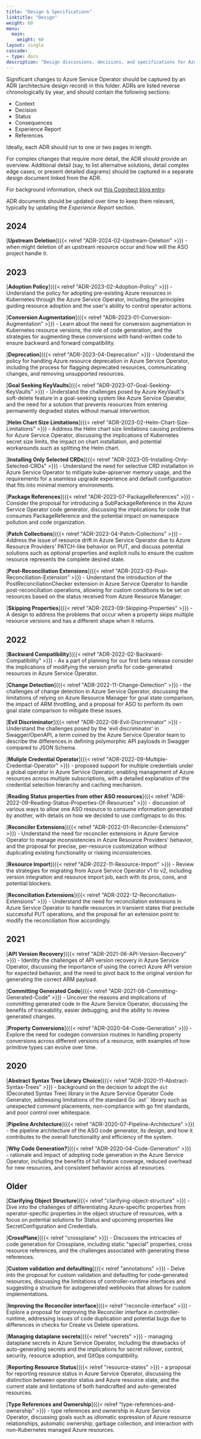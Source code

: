 ```yaml
---
title: "Design & Specifications"
linktitle: "Design"
weight: 60
menu:
  main:
    weight: 60
layout: single
cascade:
- type: docs
description: "Design discussions, decisions, and specifications for Azure Service Operator v2"
---
```

Significant changes to Azure Service Operator should be captured by an ADR (architecture design record) in this folder. ADRs are listed reverse chronologically by year, and should contain the following sections:

* Context
* Decision
* Status
* Consequences
* Experience Report
* References

Ideally, each ADR should run to one or two pages in length.

For complex changes that require more detail, the ADR should provide an overview. Additional detail (say, to list alternative solutions, detail complex edge cases, or present detailed diagrams) should be captured in a separate design document linked from the ADR.

For background information, check out [this Cognitect blog entry](https://www.cognitect.com/blog/2011/11/15/documenting-architecture-decisions).

ADR documents should be updated over time to keep them relevant, typically by updating the *Experience Report* section.

## 2024

[**Upstream Deletion**]({{< relref "ADR-2024-02-Upstream-Deletion" >}}) - when might deletion of an upstream resource occur and how will the ASO project handle it.

## 2023

[**Adoption Policy**]({{< relref "ADR-2023-02-Adoption-Policy" >}}) - Understand the policy for adopting pre-existing Azure resources in Kubernetes through the Azure Service Operator, including the principles guiding resource adoption and the user's ability to control operator actions.

[**Conversion Augmentation**]({{< relref "ADR-2023-01-Conversion-Augmentation" >}}) - Learn about the need for conversion augmentation in Kubernetes resource versions, the role of code generation, and the strategies for augmenting these conversions with hand-written code to ensure backward and forward compatibility.

[**Deprecation**]({{< relref "ADR-2023-04-Deprecation" >}}) - Understand the policy for handling Azure resource deprecation in Azure Service Operator, including the process for flagging deprecated resources, communicating changes, and removing unsupported resources.

[**Goal Seeking KeyVaults**]({{< relref "ADR-2023-07-Goal-Seeking-KeyVaults" >}}) - Understand the challenges posed by Azure KeyVault's soft-delete feature in a goal-seeking system like Azure Service Operator, and the need for a solution that prevents resources from entering permanently degraded states without manual intervention.

[**Helm Chart Size Limitations**]({{< relref "ADR-2023-02-Helm-Chart-Size-Limitations" >}}) - Address the Helm chart size limitations causing problems for Azure Service Operator, discussing the implications of Kubernetes secret size limits, the impact on chart installation, and potential workarounds such as splitting the Helm chart.

[**Installing Only Selected CRDs**]({{< relref "ADR-2023-05-Installing-Only-Selected-CRDs" >}}) - Understand the need for selective CRD installation in Azure Service Operator to mitigate kube-apiserver memory usage, and the requirements for a seamless upgrade experience and default configuration that fits into minimal memory environments.

[**Package References**]({{< relref "ADR-2023-07-PackageReferences" >}}) - Consider the proposal for introducing a SubPackageReference in the Azure Service Operator code generator, discussing the implications for code that consumes PackageReference and the potential impact on namespace pollution and code organization.

[**Patch Collections**]({{< relref "ADR-2023-04-Patch-Collections" >}}) - Address the issue of resource drift in Azure Service Operator due to Azure Resource Providers' PATCH-like behavior on PUT, and discuss potential solutions such as optional properties and explicit nulls to ensure the custom resource represents the complete desired state.

[**Post-Reconciliation Extensions**]({{< relref "ADR-2023-03-Post-Reconciliation-Extension" >}}) - Understand the introduction of the PostReconciliationChecker extension in Azure Service Operator to handle post-reconciliation operations, allowing for custom conditions to be set on resources based on the status received from Azure Resource Manager.

[**Skipping Properties**]({{< relref "ADR-2023-09-Skipping-Properties" >}}) - A design to address the problems that occur when a property skips multiple resource versions and has a different shape when it returns.

## 2022

[**Backward Compatibility**]({{< relref "ADR-2022-02-Backward-Compatibility" >}}) - As a part of planning for our first beta release consider the implications of modifying the version prefix for code-generated resources in Azure Service Operator.

[**Change Detection**]({{< relref "ADR-2022-11-Change-Detection" >}}) - the challenges of change detection in Azure Service Operator, discussing the limitations of relying on Azure Resource Manager for goal state comparison, the impact of ARM throttling, and a proposal for ASO to perform its own goal state comparison to mitigate these issues.

[**Evil Discriminator**]({{< relref "ADR-2022-08-Evil-Discriminator" >}}) - Understand the challenges posed by the 'evil discriminator' in Swagger/OpenAPI, a term coined by the Azure Service Operator team to describe the differences in defining polymorphic API payloads in Swagger compared to JSON Schema.

[**Muliple Credential Operator**]({{< relref "ADR-2022-09-Multiple-Credential-Operator" >}}) - proposed support for multiple credentials under a global operator in Azure Service Operator, enabling management of Azure resources across multiple subscriptions, with a detailed explanation of the credential selection hierarchy and caching mechanism.

[**Reading Status properties from other ASO resources**]({{< relref "ADR-2022-09-Reading-Status-Properties-Of-Resources" >}}) - discussion of various ways to allow one ASO resource to consume information generated by another, with details on how we decided to use configmaps to do this.

[**Reconciler Extensions**]({{< relref "ADR-2022-01-Reconciler-Extensions" >}}) - Understand the need for reconciler extensions in Azure Service Operator to manage inconsistencies in Azure Resource Providers' behavior, and the proposal for precise, per-resource customization without duplicating existing functionality or risking inconsistencies.

[**Resource Import**]({{< relref "ADR-2022-11-Resource-Import" >}}) - Review the strategies for migrating from Azure Service Operator v1 to v2, including version integration and resource import job, each with its pros, cons, and potential blockers.

[**Reconciliation Extensions**]({{< relref "ADR-2022-12-Reconciliation-Extensions" >}}) - Understand the need for reconciliation extensions in Azure Service Operator to handle resources in transient states that preclude successful PUT operations, and the proposal for an extension point to modify the reconciliation flow accordingly.


## 2021

[**API Version Recovery**]({{< relref "ADR-2021-06-API-Version-Recovery" >}}) - Identity the challenges of API version recovery in Azure Service Operator, discussing the importance of using the correct Azure API version for expected behavior, and the need to pivot back to the original version for generating the correct ARM payload.

[**Committing Generated Code**]({{< relref "ADR-2021-08-Committing-Generated-Code" >}}) - Uncover the reasons and implications of committing generated code in the Azure Service Operator, discussing the benefits of traceability, easier debugging, and the ability to review generated changes.

[**Property Conversions**]({{< relref "ADR-2020-04-Code-Generation" >}}) - Explore the need for codegen conversion routines in handling property conversions across different versions of a resource, with examples of how primitive types can evolve over time.

## 2020

[**Abstract Syntax Tree Library Choice**]({{< relref "ADR-2020-11-Abstract-Syntax-Trees" >}}) - background on the decision to adopt the `dst` (Decorated Syntax Tree) library in the Azure Service Operator Code Generator, addressing limitations of the standard Go `ast`` library such as unexpected comment placements, non-compliance with go fmt standards, and poor control over whitespace.

[**Pipeline Architecture**]({{< relref "ADR-2020-07-Pipeline-Architecture" >}}) - the pipeline architecture of the ASO code generator, its design, and how it contributes to the overall functionality and efficiency of the system.

[**Why Code Generation?**]({{< relref "ADR-2020-04-Code-Generation" >}}) - rationale and impact of adopting code generation in the Azure Service Operator, including the benefits of full feature coverage, reduced overhead for new resources, and consistent behavior across all resources.


## Older

[**Clarifying Object Structure**]({{< relref "clarifying-object-structure" >}}) - Dive into the challenges of differentiating Azure-specific properties from operator-specific properties in the object structure of resources, with a focus on potential solutions for Status and upcoming properties like SecretConfiguration and Credentials.

[**CrossPlane**]({{< relref "crossplane" >}}) - Discusses the intricacies of code generation for Crossplane, including static "special" properties, cross resource references, and the challenges associated with generating these references.

[**Custom validation and defaulting**]({{< relref "annotations" >}}) - Delve into the proposal for custom validation and defaulting for code-generated resources, discussing the limitations of controller-runtime interfaces and suggesting a structure for autogenerated webhooks that allows for custom implementations.

[**Improving the Reconciler interface**]({{< relref "reconcile-interface" >}}) - Explore a proposal for improving the Reconciler interface in controller-runtime, addressing issues of code duplication and potential bugs due to differences in checks for Create vs Delete operations.

[**Managing dataplane secrets**]({{< relref "secrets" >}}) - managing dataplane secrets in Azure Service Operator, including the drawbacks of auto-generating secrets and the implications for secret rollover, control, security, resource adoption, and GitOps compatibility.


[**Reporting Resource Status**]({{< relref "resource-states" >}}) - a proposal for reporting resource status in Azure Service Operator, discussing the distinction between operator status and Azure resource state, and the current state and limitations of both handcrafted and auto-generated resources.

[**Type References and Ownership**]({{< relref "type-references-and-ownership" >}}) - type references and ownership in Azure Service Operator, discussing goals such as idiomatic expression of Azure resource relationships, automatic ownership, garbage collection, and interaction with non-Kubernetes managed Azure resources.

